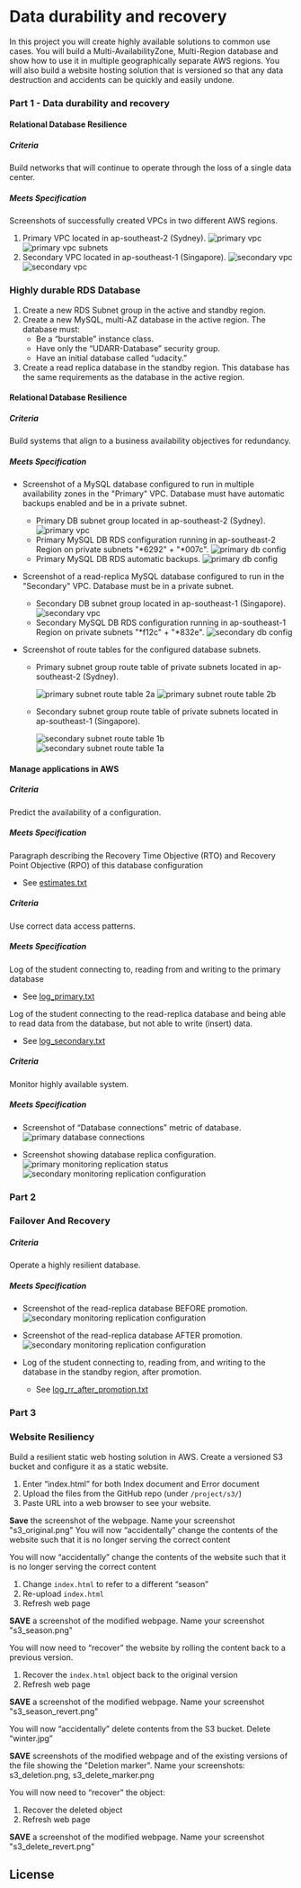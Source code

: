 # Data durability and recovery

In this project you will create highly available solutions to common use cases. You will build a Multi-AvailabilityZone, Multi-Region database and show how to use it in multiple geographically separate AWS regions. You will also build a website hosting solution that is versioned so that any data destruction and accidents can be quickly and easily undone.

### Part 1 - Data durability and recovery

#### Relational Database Resilience

##### Criteria

Build networks that will continue to operate through the loss of a single data center.

##### Meets Specification

Screenshots of successfully created VPCs in two different AWS regions.

1. Primary VPC located in ap-southeast-2 (Sydney).
   ![primary vpc](./screenshots/primary_Vpc.png)
   ![primary vpc subnets](./screenshots/primaryVPC_subnets.png)
2. Secondary VPC located in ap-southeast-1 (Singapore).
   ![secondary vpc](./screenshots/secondary_Vpc.png)
   ![secondary vpc](./screenshots/secondaryVPC_subnets.png)

### Highly durable RDS Database

1. Create a new RDS Subnet group in the active and standby region.
2. Create a new MySQL, multi-AZ database in the active region. The database must:
   - Be a “burstable” instance class.
   - Have only the “UDARR-Database” security group.
   - Have an initial database called “udacity.”
3. Create a read replica database in the standby region. This database has the same requirements as the database in the active region.

#### Relational Database Resilience

##### Criteria

Build systems that align to a business availability objectives for redundancy.

##### Meets Specification

- Screenshot of a MySQL database configured to run in multiple availability zones in the "Primary" VPC. Database must have automatic backups enabled and be in a private subnet.

  - Primary DB subnet group located in ap-southeast-2 (Sydney).
    ![primary vpc](./screenshots/primaryDB_subnetgroup.png)
  - Primary MySQL DB RDS configuration running in ap-southeast-2 Region on private subnets "*6292" + "*007c".
    ![primary db config](./screenshots/primaryDB_config.png)
  - Primary MySQL DB RDS automatic backups.
    ![primary db config](./screenshots/primaryDB_auto_backups.png)

- Screenshot of a read-replica MySQL database configured to run in the "Secondary" VPC. Database must be in a private subnet.

  - Secondary DB subnet group located in ap-southeast-1 (Singapore).
    ![secondary vpc](./screenshots/secondaryDB_subnetgroup.png)
  - Secondary MySQL DB RDS configuration running in ap-southeast-1 Region on private subnets "*f12c" + "*832e".
    ![secondary db config](./screenshots/secondaryDB_config.png)

- Screenshot of route tables for the configured database subnets.

  - Primary subnet group route table of private subnets located in ap-southeast-2 (Sydney).

    ![primary subnet route table 2a](./screenshots/primary_subnet_routing_ap-southeast-2a.png)
    ![primary subnet route table 2b](./screenshots/primary_subnet_routing_ap-southeast-2b.png)

  - Secondary subnet group route table of private subnets located in ap-southeast-1 (Singapore).

    ![secondary subnet route table 1b](./screenshots/secondary_subnet_routing_ap-southeast-1b.png)
    ![secondary subnet route table 1a](./screenshots/secondary_subnet_routing_ap-southeast-1a.png)

#### Manage applications in AWS

##### Criteria

Predict the availability of a configuration.

##### Meets Specification

Paragraph describing the Recovery Time Objective (RTO) and Recovery Point Objective (RPO) of this database configuration

- See [estimates.txt](./estimates.txt)

##### Criteria

Use correct data access patterns.

##### Meets Specification

Log of the student connecting to, reading from and writing to the primary database

- See [log_primary.txt](./log_primary.txt)

Log of the student connecting to the read-replica database and being able to read data from the database, but not able to write (insert) data.

- See [log_secondary.txt](./log_secondary.txt)

##### Criteria

Monitor highly available system.

##### Meets Specification

- Screenshot of “Database connections” metric of database.
  ![primary database connections](./screenshots/monitoring_connections.png)

- Screenshot showing database replica configuration.
  ![primary monitoring replication status](./screenshots/monitoring_replication_1_status.png)
  ![secondary monitoring replication configuration](./screenshots/monitoring_replication_2_configuration.png)

### Part 2

### Failover And Recovery

##### Criteria

Operate a highly resilient database.

##### Meets Specification

- Screenshot of the read-replica database BEFORE promotion.
  ![secondary monitoring replication configuration](./screenshots/rr_before_promotion.png)

- Screenshot of the read-replica database AFTER promotion.
  ![secondary monitoring replication configuration](./screenshots/rr_after_promotion.png)

- Log of the student connecting to, reading from, and writing to the database in the standby region, after promotion.
  - See [log_rr_after_promotion.txt](./log_rr_after_promotion.txt)

### Part 3

### Website Resiliency

Build a resilient static web hosting solution in AWS. Create a versioned S3 bucket and configure it as a static website.

1. Enter “index.html” for both Index document and Error document
2. Upload the files from the GitHub repo (under `/project/s3/`)
3. Paste URL into a web browser to see your website.

**Save** the screenshot of the webpage. Name your screenshot "s3_original.png"
You will now “accidentally” change the contents of the website such that it is no longer serving the correct content

You will now “accidentally” change the contents of the website such that it is no longer serving the correct content

1. Change `index.html` to refer to a different “season”
2. Re-upload `index.html`
3. Refresh web page

**SAVE** a screenshot of the modified webpage. Name your screenshot "s3_season.png"

You will now need to “recover” the website by rolling the content back to a previous version.

1. Recover the `index.html` object back to the original version
2. Refresh web page

**SAVE** a screenshot of the modified webpage. Name your screenshot "s3_season_revert.png"

You will now “accidentally” delete contents from the S3 bucket. Delete “winter.jpg”

**SAVE** screenshots of the modified webpage and of the existing versions of the file showing the "Deletion marker". Name your screenshots: s3_deletion.png, s3_delete_marker.png

You will now need to “recover” the object:

1. Recover the deleted object
2. Refresh web page

**SAVE** a screenshot of the modified webpage. Name your screenshot "s3_delete_revert.png"

## License
